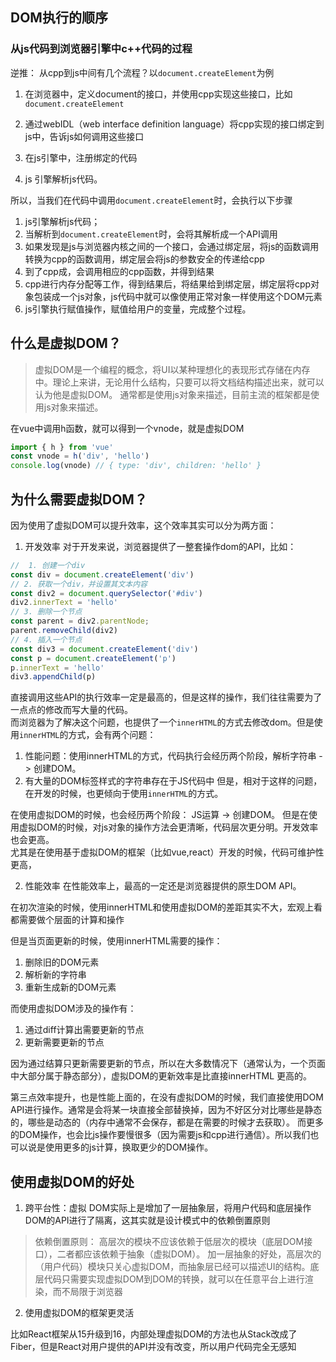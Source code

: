 

## DOM执行的顺序

### 从js代码到浏览器引擎中c++代码的过程

逆推： 从cpp到js中间有几个流程？以`document.createElement`为例

1. 在浏览器中，定义document的接口，并使用cpp实现这些接口，比如`document.createElement`

2. 通过webIDL（web interface definition language）将cpp实现的接口绑定到js中，告诉js如何调用这些接口

3. 在js引擎中，注册绑定的代码

4. js 引擎解析js代码。

所以，当我们在代码中调用`document.createElement`时，会执行以下步骤
1. js引擎解析js代码；
2. 当解析到`document.createElement`时，会将其解析成一个API调用
3. 如果发现是js与浏览器内核之间的一个接口，会通过绑定层，将js的函数调用转换为cpp的函数调用，绑定层会将js的参数安全的传递给cpp
4. 到了cpp成，会调用相应的cpp函数，并得到结果
5. cpp进行内存分配等工作，得到结果后，将结果给到绑定层，绑定层将cpp对象包装成一个js对象，js代码中就可以像使用正常对象一样使用这个DOM元素
6. js引擎执行赋值操作，赋值给用户的变量，完成整个过程。

## 什么是虚拟DOM？
> 虚拟DOM是一个编程的概念，将UI以某种理想化的表现形式存储在内存中。理论上来讲，无论用什么结构，只要可以将文档结构描述出来，就可以认为他是虚拟DOM。
> 通常都是使用js对象来描述，目前主流的框架都是使用js对象来描述。

在vue中调用h函数，就可以得到一个vnode，就是虚拟DOM

```js
import { h } from 'vue'
const vnode = h('div', 'hello')
console.log(vnode) // { type: 'div', children: 'hello' }
```

## 为什么需要虚拟DOM？
因为使用了虚拟DOM可以提升效率，这个效率其实可以分为两方面：
1. 开发效率
对于开发来说，浏览器提供了一整套操作dom的API，比如：
```js
//  1. 创建一个div
const div = document.createElement('div')
// 2. 获取一个div，并设置其文本内容
const div2 = document.querySelector('#div')
div2.innerText = 'hello'
// 3. 删除一个节点
const parent = div2.parentNode;
parent.removeChild(div2)
// 4. 插入一个节点
const div3 = document.createElement('div')
const p = document.createElement('p')
p.innerText = 'hello'
div3.appendChild(p)
```
直接调用这些API的执行效率一定是最高的，但是这样的操作，我们往往需要为了一点点的修改而写大量的代码。  
而浏览器为了解决这个问题，也提供了一个`innerHTML`的方式去修改dom。但是使用`innerHTML`的方式，会有两个问题：
  1. 性能问题：使用innerHTML的方式，代码执行会经历两个阶段，解析字符串 -> 创建DOM。
  2. 有大量的DOM标签样式的字符串存在于JS代码中
但是，相对于这样的问题，在开发的时候，也更倾向于使用`innerHTML`的方式。

在使用虚拟DOM的时候，也会经历两个阶段： JS运算 -> 创建DOM。
但是在使用虚拟DOM的时候，对js对象的操作方法会更清晰，代码层次更分明。开发效率也会更高。  
尤其是在使用基于虚拟DOM的框架（比如vue,react）开发的时候，代码可维护性更高，

2. 性能效率
在性能效率上，最高的一定还是浏览器提供的原生DOM API。

在初次渲染的时候，使用innerHTML和使用虚拟DOM的差距其实不大，宏观上看都需要做个层面的计算和操作

但是当页面更新的时候，使用innerHTML需要的操作：
1. 删除旧的DOM元素
2. 解析新的字符串
3. 重新生成新的DOM元素

而使用虚拟DOM涉及的操作有：
1. 通过diff计算出需要更新的节点
2. 更新需要更新的节点

因为通过结算只更新需要更新的节点，所以在大多数情况下（通常认为，一个页面中大部分属于静态部分），虚拟DOM的更新效率是比直接innerHTML 更高的。

第三点效率提升，也是性能上面的，在没有虚拟DOM的时候，我们直接使用DOM API进行操作。通常是会将某一块直接全部替换掉，因为不好区分对比哪些是静态的，哪些是动态的（内存中通常不会保存，都是在需要的时候才去获取）。
而更多的DOM操作，也会比js操作要慢很多（因为需要js和cpp进行通信）。所以我们也可以说是使用更多的js计算，换取更少的DOM操作。

## 使用虚拟DOM的好处

1. 跨平台性：虚拟 DOM实际上是增加了一层抽象层，将用户代码和底层操作DOM的API进行了隔离，这其实就是设计模式中的依赖倒置原则

> 依赖倒置原则： 高层次的模块不应该依赖于低层次的模块（底层DOM接口），二者都应该依赖于抽象（虚拟DOM）。
加一层抽象的好处，高层次的（用户代码）模块只关心虚拟DOM，而抽象层已经可以描述UI的结构。底层代码只需要实现虚拟DOM到DOM的转换，就可以在任意平台上进行渲染，而不局限于浏览器

2. 使用虚拟DOM的框架更灵活

比如React框架从15升级到16，内部处理虚拟DOM的方法也从Stack改成了Fiber，但是React对用户提供的API并没有改变，所以用户代码完全无感知